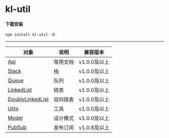 # kl-util

#### 下载安装
`npm install kl-util -D`

----------

|  对象   |  说明   |  兼容版本   |
|  ----  | ---- | ---- |
|  [Api](https://github.com/GAVINCHENJIACHENG/kl-util/tree/master/src/api)  | 常用文档 | v1.0.0及以上 |
|  [Stack](https://github.com/GAVINCHENJIACHENG/kl-util/tree/master/src/structure/Stack)  | 栈 | v1.0.0及以上 |
|  [Queue](https://github.com/GAVINCHENJIACHENG/kl-util/tree/master/src/structure/Queue)  | 队列 | v1.0.0及以上 |
|  [LinkedList](https://github.com/GAVINCHENJIACHENG/kl-util/tree/master/src/structure/LinkedList)  | 链表 | v1.0.0及以上 |
|  [DoublyLinkedList](https://github.com/GAVINCHENJIACHENG/kl-util/tree/master/src/structure/DoublyLinkedList)  | 双向链表 | v1.0.0及以上 |
|  [Utils](https://github.com/GAVINCHENJIACHENG/kl-util/tree/master/src/Utils)  | 工具 | v1.0.0及以上 |
|  [Model](https://github.com/GAVINCHENJIACHENG/kl-util/tree/master/src/Model)  | 设计模式 | v1.0.0及以上 |
|  [PubSub](https://github.com/GAVINCHENJIACHENG/kl-util/tree/master/src/PubSub)  | 发布订阅 | v1.0.8及以上 |
